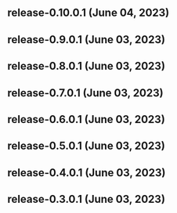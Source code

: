 ## release-0.10.0.1 (June 04, 2023)


## release-0.9.0.1 (June 03, 2023)


## release-0.8.0.1 (June 03, 2023)


## release-0.7.0.1 (June 03, 2023)


## release-0.6.0.1 (June 03, 2023)


## release-0.5.0.1 (June 03, 2023)


## release-0.4.0.1 (June 03, 2023)


## release-0.3.0.1 (June 03, 2023)
